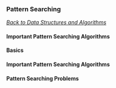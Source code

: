 ### Pattern Searching

[_Back to Data Structures and Algorithms_](../readme.md)

#### Important Pattern Searching Algorithms
#### Basics
#### Important Pattern Searching Algorithms
#### Pattern Searching Problems
